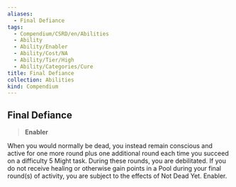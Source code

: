 ```yaml
---
aliases:
  - Final Defiance
tags:
  - Compendium/CSRD/en/Abilities
  - Ability
  - Ability/Enabler
  - Ability/Cost/NA
  - Ability/Tier/High
  - Ability/Categories/Cure
title: Final Defiance
collection: Abilities
kind: Compendium
---
```

## Final Defiance  
>**Enabler**
  
When you would normally be dead, you instead remain conscious and active for one more round plus one additional round each time you succeed on a difficulty 5 Might task. During these rounds, you are debilitated. If you do not receive healing or otherwise gain points in a Pool during your final round(s) of activity, you are subject to the effects of Not Dead Yet. Enabler.